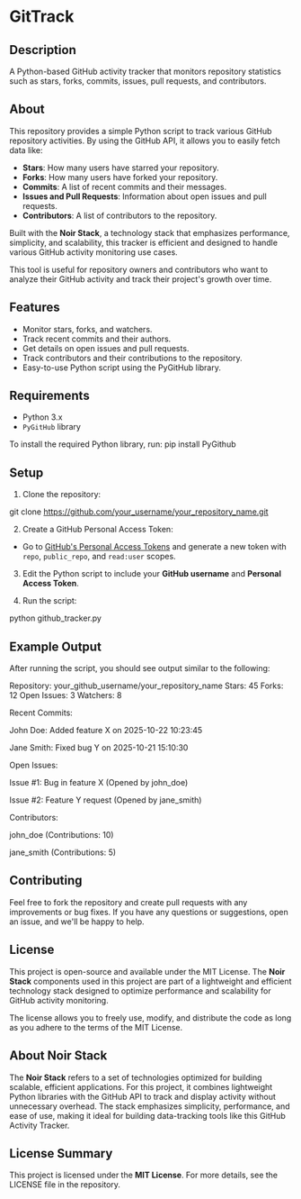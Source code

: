 # GitTrack

## Description
A Python-based GitHub activity tracker that monitors repository statistics such as stars, forks, commits, issues, pull requests, and contributors.

## About
This repository provides a simple Python script to track various GitHub repository activities. By using the GitHub API, it allows you to easily fetch data like:
- **Stars**: How many users have starred your repository.
- **Forks**: How many users have forked your repository.
- **Commits**: A list of recent commits and their messages.
- **Issues and Pull Requests**: Information about open issues and pull requests.
- **Contributors**: A list of contributors to the repository.

Built with the **Noir Stack**, a technology stack that emphasizes performance, simplicity, and scalability, this tracker is efficient and designed to handle various GitHub activity monitoring use cases.

This tool is useful for repository owners and contributors who want to analyze their GitHub activity and track their project's growth over time.

## Features
- Monitor stars, forks, and watchers.
- Track recent commits and their authors.
- Get details on open issues and pull requests.
- Track contributors and their contributions to the repository.
- Easy-to-use Python script using the PyGitHub library.

## Requirements
- Python 3.x
- `PyGitHub` library

To install the required Python library, run:
pip install PyGithub


## Setup

1. Clone the repository:

git clone https://github.com/your_username/your_repository_name.git


2. Create a GitHub Personal Access Token:
- Go to [GitHub's Personal Access Tokens](https://github.com/settings/tokens) and generate a new token with `repo`, `public_repo`, and `read:user` scopes.

3. Edit the Python script to include your **GitHub username** and **Personal Access Token**.

4. Run the script:

python github_tracker.py


## Example Output
After running the script, you should see output similar to the following:

Repository: your_github_username/your_repository_name
Stars: 45
Forks: 12
Open Issues: 3
Watchers: 8

Recent Commits:

John Doe: Added feature X on 2025-10-22 10:23:45

Jane Smith: Fixed bug Y on 2025-10-21 15:10:30

Open Issues:

Issue #1: Bug in feature X (Opened by john_doe)

Issue #2: Feature Y request (Opened by jane_smith)

Contributors:

john_doe (Contributions: 10)

jane_smith (Contributions: 5)


## Contributing
Feel free to fork the repository and create pull requests with any improvements or bug fixes. If you have any questions or suggestions, open an issue, and we'll be happy to help.

## License
This project is open-source and available under the MIT License. The **Noir Stack** components used in this project are part of a lightweight and efficient technology stack designed to optimize performance and scalability for GitHub activity monitoring.

The license allows you to freely use, modify, and distribute the code as long as you adhere to the terms of the MIT License.

## About Noir Stack
The **Noir Stack** refers to a set of technologies optimized for building scalable, efficient applications. For this project, it combines lightweight Python libraries with the GitHub API to track and display activity without unnecessary overhead. The stack emphasizes simplicity, performance, and ease of use, making it ideal for building data-tracking tools like this GitHub Activity Tracker.

## License Summary
This project is licensed under the **MIT License**. For more details, see the LICENSE file in the repository.
